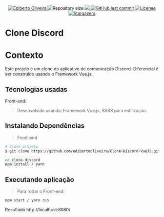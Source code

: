 <p align="center">
<a href="https://www.linkedin.com/in/ediberto-b-oliveira-872926178/">
  <img alt="Ediberto Oliveira" src="https://img.shields.io/badge/Author-Ediberto%20Oliveira-red" />
  </a>
  <img alt="Repository size" src="https://img.shields.io/github/repo-size/edibertooliveira/Clone-Discord-VueJS?color=red">

  <a aria-label="Completed" href="https://edibertooliveira.github.io/Clone-Discord-VueJS/">
    <img src="https://img.shields.io/badge/Project-Clone--Discord--VueJS-red"></img>
  </a>
  <a href="https://github.com/edibertooliveira/Clone-Discord-VueJS/commits/master">
    <img alt="GitHub last commit" src="https://img.shields.io/github/last-commit/edibertooliveira/Clone-Discord-VueJS?color=red">
  </a>

  <a href="https://github.com/edibertooliveira/Clone-Discord-VueJS/master/LICENSE">
    <img alt="License" src="https://img.shields.io/badge/license-MIT-red">
  </a>

   <a href="https://github.com/edibertooliveira/Clone-Discord-VueJS/stargazers">
    <img alt="Stargazers" src="https://img.shields.io/github/stars/edibertooliveira/Clone-Discord-VueJS?color=red">
  </a>
</p>

# Clone Discord

# Contexto
Este projeto é um clone do aplicativo de comunicação Discord. Diferencial é ser construído usando o Framework Vue.js.

## Técnologias usadas

Front-end:
>  Desenvolvido usando: Framework Vue.js, SASS para estilização


## Instalando Dependências

> Front-end

```bash
# Clone projeto
$ git clone https://github.com/edibertooliveira/Clone-Discord-VueJS.git
```

```bash
cd clone-discord
npm install / yarn
```

## Executando aplicação

> Para rodar o Front-end:

  ```bash
  npm start / yarn run
  ```
  
 Resultado http://localhost:8080/
